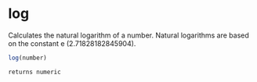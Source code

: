 # log

 Calculates the natural logarithm of a number. Natural
 logarithms are based on the constant e (2.71828182845904).

```javascript
log(number)
```

```javascript
returns numeric
```
